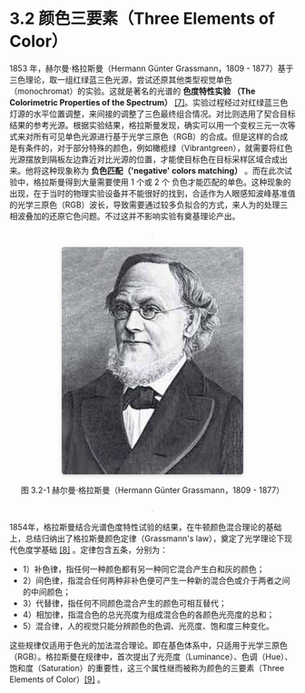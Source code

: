 
# 3.2 颜色三要素（Three Elements of Color）

1853 年，赫尔曼·格拉斯曼（Hermann Günter Grassmann，1809 - 1877）基于三色理论，取一组红绿蓝三色光源，尝试还原其他类型视觉单色（monochromat）的实验。这就是著名的光谱的 **色度特性实验 （The Colorimetric Properties of the Spectrum）** [\[7\]][ref]。实验过程经过对红绿蓝三色灯源的水平位置调整，来间接的调整了三色最终组合情况。对比则选用了契合目标结果的参考光源。根据实验结果，格拉斯曼发现，确实可以用一个变权三元一次等式来对所有可见单色光源进行基于光学三原色（RGB）的合成。但是这样的合成是有条件的，对于部分特殊的颜色，例如橄榄绿（Vibrantgreen），就需要将红色光源摆放到隔板左边靠近对比光源的位置，才能使目标色在目标采样区域合成出来。他将这种现象称为 **负色匹配（'negative' colors matching）** 。而在此次试验中，格拉斯曼得到大量需要使用 1 个或 2 个 负色才能匹配的单色。这种现象的出现，在于当时的物理实验设备并不能很好的找到，合适作为人眼感知波峰基准值的光学三原色（RGB）波长，导致需要通过较多负拟合的方式，来人为的处理三相波叠加的还原它色问题。不过这并不影响实验有奠基理论产出。

<center>
   <div style="color:orange; border-bottom: 1px solid #d9d9d9;
      display: inline-block;
      color: #999;
      padding: 2px;">
  	</div>

   <img style="border-radius: 0.3125em;
      box-shadow: 0 2px 4px 0 rgba(34,36,38,.12),0 2px 10px 0 rgba(34,36,38,.08);" 
      width = "320" height = "400"
      src="../../Pictures/protrait-grassmann%20.jpeg" alt=""/>
   <br>
   
   图 3.2-1 赫尔曼·格拉斯曼（Hermann Günter Grassmann，1809 - 1877）

   <div style="color:orange; border-bottom: 1px solid #d9d9d9;
      display: inline-block;
      color: #999;
      padding: 2px;">
  	</div>
</center>


1854年，格拉斯曼结合光谱色度特性试验的结果，在牛顿颜色混合理论的基础上，总结归纳出了格拉斯曼颜色定律（Grassmann's law），奠定了光学理论下现代色度学基础 [\[8\]][ref] 。定律包含五条，分别为：

- 1）补色律，指任何一种颜色都有另一种同它混合产生白和灰的颜色；
- 2）间色律，指混合任何两种非补色便可产生一种新的混合色或介于两者之间的中间颜色；
- 3）代替律，指任何不同颜色混合产生的颜色可相互替代；
- 4）相加律，指混合色的总光亮度为组成混合色的各颜色光亮度的总和；
- 5）混合律，人的视觉只能分辨颜色的色调、光亮度、饱和度三种变化。

这些规律仅适用于色光的加法混合理论。即在基色体系中，只适用于光学三原色（RGB）。格拉斯曼在规律中，首次提出了光亮度（Luminance）、色调（Hue）、饱和度（Saturation）的重要性，这三个属性继而被称为颜色的三要素（Three Elements of Color）[\[9\]][ref] 。


[ref]: References_3.md